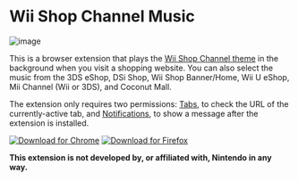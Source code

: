# Wii Shop Channel Music

![image](https://user-images.githubusercontent.com/3879063/151822369-ac4b1ea6-4c32-4918-a866-4cdf80758e43.png)


This is a browser extension that plays the [Wii Shop Channel theme](https://www.youtube.com/watch?v=yyjUmv1gJEg) in the background when you visit a shopping website. You can also select the music from the 3DS eShop, DSi Shop, Wii Shop Banner/Home, Wii U eShop, Mii Channel (Wii or 3DS), and Coconut Mall.

The extension only requires two permissions: [Tabs](https://developer.mozilla.org/en-US/docs/Mozilla/Add-ons/WebExtensions/API/tabs), to check the URL of the currently-active tab, and [Notifications](https://developer.mozilla.org/en-US/docs/Mozilla/Add-ons/WebExtensions/user_interface/Notifications), to show a message after the extension is installed.

[![Download for Chrome](https://corbin.io/img/chrome-button.png)](https://chrome.google.com/webstore/detail/camjnljbmplngaalikoefoibonimfhkd) [![Download for Firefox](https://corbin.io/img/firefox-button.png)](https://addons.mozilla.org/en-US/firefox/addon/wii-shop-channel/)

**This extension is not developed by, or affiliated with, Nintendo in any way.**
